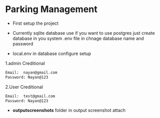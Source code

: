 # Parking Management
- First setup the project
- Currently sqlite database use if you want to use postgres just create database in you system .env file in chnage database name and password

- local.env in database configure setup

1.admin Creditional

```bash
Email: 	nayan@gmail.com
Password: Nayan@123

```
2.User Creditional
```bash
Email: 	test@gmail.com
Password: Nayan@123
```

- **outputscreenshots** folder in output screenshot attach
